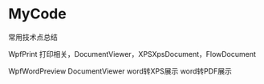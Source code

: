 # MyCode
常用技术点总结

WpfPrint
打印相关，DocumentViewer，XPSXpsDocument，FlowDocument

WpfWordPreview
DocumentViewer
word转XPS展示
word转PDF展示
